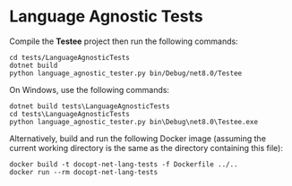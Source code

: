 Language Agnostic Tests
=======================

Compile the **Testee** project then run the following commands:

    cd tests/LanguageAgnosticTests
    dotnet build
    python language_agnostic_tester.py bin/Debug/net8.0/Testee

On Windows, use the following commands:

    dotnet build tests\LanguageAgnosticTests
    cd tests\LanguageAgnosticTests
    python language_agnostic_tester.py bin\Debug\net8.0\Testee.exe

Alternatively, build and run the following Docker image (assuming the current
working directory is the same as the directory containing this file):

    docker build -t docopt-net-lang-tests -f Dockerfile ../..
    docker run --rm docopt-net-lang-tests
